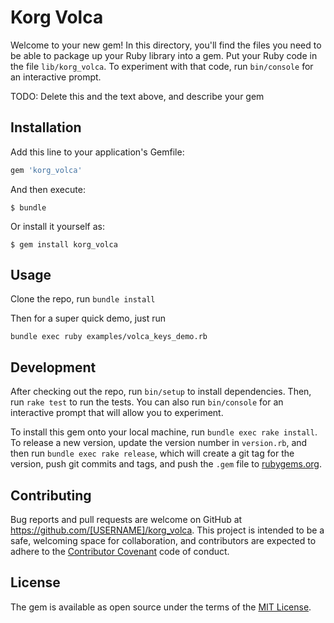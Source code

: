 # Korg Volca

Welcome to your new gem! In this directory, you'll find the files you need to be able to package up your Ruby library into a gem. Put your Ruby code in the file `lib/korg_volca`. To experiment with that code, run `bin/console` for an interactive prompt.

TODO: Delete this and the text above, and describe your gem

## Installation

Add this line to your application's Gemfile:

```ruby
gem 'korg_volca'
```

And then execute:

    $ bundle

Or install it yourself as:

    $ gem install korg_volca

## Usage

Clone the repo, run `bundle install`

Then for a super quick demo, just run

`bundle exec ruby examples/volca_keys_demo.rb`

## Development

After checking out the repo, run `bin/setup` to install dependencies. Then, run `rake test` to run the tests. You can also run `bin/console` for an interactive prompt that will allow you to experiment.

To install this gem onto your local machine, run `bundle exec rake install`. To release a new version, update the version number in `version.rb`, and then run `bundle exec rake release`, which will create a git tag for the version, push git commits and tags, and push the `.gem` file to [rubygems.org](https://rubygems.org).

## Contributing

Bug reports and pull requests are welcome on GitHub at https://github.com/[USERNAME]/korg_volca. This project is intended to be a safe, welcoming space for collaboration, and contributors are expected to adhere to the [Contributor Covenant](contributor-covenant.org) code of conduct.


## License

The gem is available as open source under the terms of the [MIT License](http://opensource.org/licenses/MIT).
